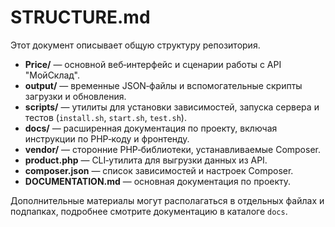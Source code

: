 # STRUCTURE.md

Этот документ описывает общую структуру репозитория.

- **Price/** — основной веб‑интерфейс и сценарии работы с API "МойСклад".
- **output/** — временные JSON‑файлы и вспомогательные скрипты загрузки и обновления.
- **scripts/** — утилиты для установки зависимостей, запуска сервера и тестов (`install.sh`, `start.sh`, `test.sh`).
- **docs/** — расширенная документация по проекту, включая инструкции по PHP‑коду и фронтенду.
- **vendor/** — сторонние PHP‑библиотеки, устанавливаемые Composer.
- **product.php** — CLI‑утилита для выгрузки данных из API.
- **composer.json** — список зависимостей и настроек Composer.
- **DOCUMENTATION.md** — основная документация по проекту.

Дополнительные материалы могут располагаться в отдельных файлах и подпапках, подробнее смотрите документацию в каталоге `docs`.
